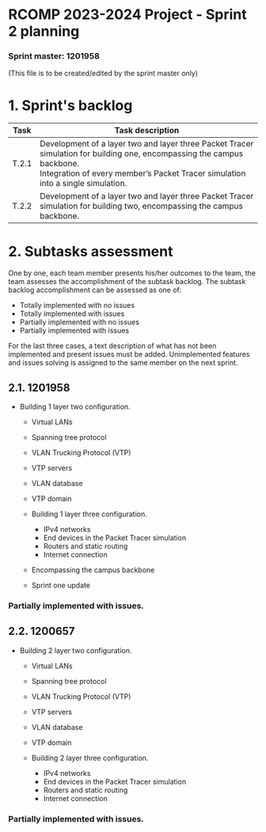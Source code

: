 RCOMP 2023-2024 Project - Sprint 2 planning
===========================================

### Sprint master: 1201958

(This file is to be created/edited by the sprint master only)

# 1. Sprint's backlog

| Task  | Task description                                                                                                                                                                                              |
| ----- | ------------------------------------------------------------------------------------------------------------------------------------------------------------------------------------------------------------- |
| T.2.1 | Development of a layer two and layer three Packet Tracer simulation for building one, encompassing the campus backbone. </br>Integration of every member’s Packet Tracer simulation into a single simulation. |
| T.2.2 | Development of a layer two and layer three Packet Tracer simulation for building two, encompassing the campus backbone.                                                                                       |

# 2. Subtasks assessment

One by one, each team member presents his/her outcomes to the team, the team assesses the accomplishment of the subtask backlog.
The subtask backlog accomplishment can be assessed as one of:

- Totally implemented with no issues
- Totally implemented with issues
- Partially implemented with no issues
- Partially implemented with issues

For the last three cases, a text description of what has not been implemented and present issues must be added.
Unimplemented features and issues solving is assigned to the same member on the next sprint.

## 2.1. 1201958

- Building 1 layer two configuration.

  - Virtual LANs
  - Spanning tree protocol
  - VLAN Trucking Protocol (VTP)
  - VTP servers
  - VLAN database
  - VTP domain
  - Building 1 layer three configuration.

    - IPv4 networks
    - End devices in the Packet Tracer simulation
    - Routers and static routing
    - Internet connection

  - Encompassing the campus backbone

  - Sprint one update

### Partially implemented with issues.

## 2.2. 1200657

- Building 2 layer two configuration.

  - Virtual LANs
  - Spanning tree protocol
  - VLAN Trucking Protocol (VTP)
  - VTP servers
  - VLAN database
  - VTP domain
  - Building 2 layer three configuration.

    - IPv4 networks
    - End devices in the Packet Tracer simulation
    - Routers and static routing
    - Internet connection

### Partially implemented with issues.
